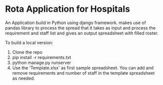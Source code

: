 # Rota Application for Hospitals

An Application build in Python using django framework. makes use of pandas library to process the spread that it takes as input and process the requirement and staff list and gives an output spreadsheet with filled roster.

To build a local version: 
1. Clone the repo
2. pip install -r requirements.txt
3. python manage.py runserver
4. Use the 'Template.xlsx' as first sample spreadsheet. You can add and remove requirements and number of staff in the template spreadsheet as needed.